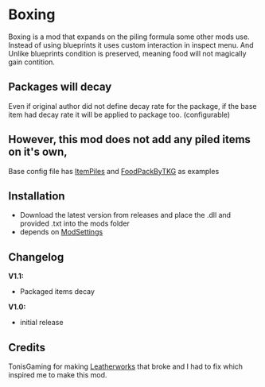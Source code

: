 # Boxing
Boxing is a mod that expands on the piling formula some other mods use.
Instead of using blueprints it uses custom interaction in inspect menu.
And Unlike blueprints condition is preserved, meaning food will not magically gain contition.

## Packages will decay
Even if original author did not define decay rate for the package, if the base item had decay rate it will be applied to package too. (configurable)

## However, this mod does not add any piled items on it's own,
Base config file has [ItemPiles](https://github.com/Thekillergreece/FoodPackByTKG) and [FoodPackByTKG](https://github.com/Atlas-Lumi/ItemPiles) as examples

## Installation

* Download the latest version from releases and place the .dll and provided .txt into the mods folder
* depends on [ModSettings](https://github.com/DigitalzombieTLD/ModSettings/)

## Changelog

**V1.1:**

* Packaged items decay

**V1.0:**

* initial release

## Credits

TonisGaming for making [Leatherworks](https://github.com/TonisGaming/Leatherworks) that broke and I had to fix which inspired me to make this mod.
